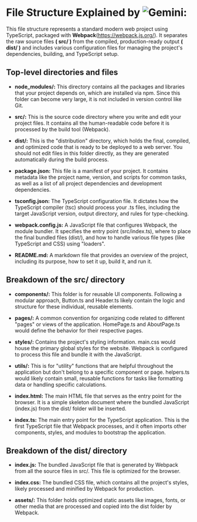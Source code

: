 File Structure Explained by ![Gemini](https://gemini.google.com/app):
=

This file structure represents a standard modern web project using TypeScript, packaged with **Webpack**(https://webpack.js.org/). It separates the raw source files **( src/ )** from the compiled, production-ready output **( dist/ )** and includes various configuration files for managing the project's dependencies, building, and TypeScript setup. 

Top-level directories and files
-

- **node_modules/:** This directory contains all the packages and libraries that your project depends on, which are installed via npm. Since this folder can become very large, it is not included in version control like Git.

- **src/:** This is the source code directory where you write and edit your project files. It contains all the human-readable code before it is processed by the build tool (Webpack).

- **dist/:** This is the "distribution" directory, which holds the final, compiled, and optimized code that is ready to be deployed to a web server. You should not edit files in this folder directly, as they are generated automatically during the build process.

- **package.json:** This file is a manifest of your project. It contains metadata like the project name, version, and scripts for common tasks, as well as a list of all project dependencies and development dependencies.

- **tsconfig.json:** The TypeScript configuration file. It dictates how the TypeScript compiler (tsc) should process your .ts files, including the target JavaScript version, output directory, and rules for type-checking.

- **webpack.config.js:** A JavaScript file that configures Webpack, the module bundler. It specifies the entry point (src/index.ts), where to place the final bundled files (dist/), and how to handle various file types (like TypeScript and CSS) using "loaders".

- **README.md:** A markdown file that provides an overview of the project, including its purpose, how to set it up, build it, and run it. 

Breakdown of the src/ directory
-

- **components/:** This folder is for reusable UI components. Following a modular approach, Button.ts and Header.ts likely contain the logic and structure for these individual, reusable elements.

- **pages/:** A common convention for organizing code related to different "pages" or views of the application. HomePage.ts and AboutPage.ts would define the behavior for their respective pages.

- **styles/:** Contains the project's styling information. main.css would house the primary global styles for the website. Webpack is configured to process this file and bundle it with the JavaScript.

- **utils/:** This is for "utility" functions that are helpful throughout the application but don't belong to a specific component or page. helpers.ts would likely contain small, reusable functions for tasks like formatting data or handling specific calculations.

- **index.html:** The main HTML file that serves as the entry point for the browser. It is a simple skeleton document where the bundled JavaScript (index.js) from the dist/ folder will be inserted.

- **index.ts:** The main entry point for the TypeScript application. This is the first TypeScript file that Webpack processes, and it often imports other components, styles, and modules to bootstrap the application. 

Breakdown of the dist/ directory
-

- **index.js:** The bundled JavaScript file that is generated by Webpack from all the source files in src/. This file is optimized for the browser.

- **index.css:** The bundled CSS file, which contains all the project's styles, likely processed and minified by Webpack for production.

- **assets/:** This folder holds optimized static assets like images, fonts, or other media that are processed and copied into the dist folder by Webpack. 
